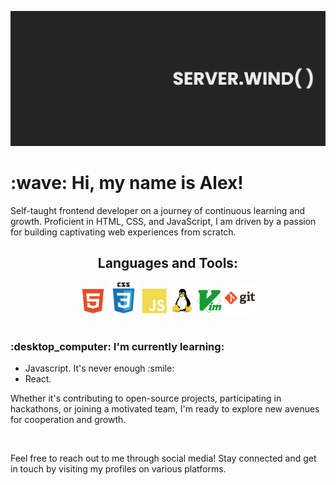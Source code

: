 ![MasterHead](https://github.com/serverwind/serverwind/blob/main/banner.png?raw=true)

<h1>:wave: Hi, my name is Alex!</h1>

<p>Self-taught frontend developer on a journey of continuous learning and growth. Proficient in HTML, CSS, and JavaScript, I am driven by a passion for building captivating web experiences from scratch.</p>

<h2 align="center">Languages and Tools:</h2>

<section align="center"> 
  <img src='https://raw.githubusercontent.com/devicons/devicon/1119b9f84c0290e0f0b38982099a2bd027a48bf1/icons/html5/html5-plain.svg' width='40'>
  <img src='https://raw.githubusercontent.com/devicons/devicon/1119b9f84c0290e0f0b38982099a2bd027a48bf1/icons/css3/css3-original-wordmark.svg' width='50'> 
  <img src='https://raw.githubusercontent.com/devicons/devicon/1119b9f84c0290e0f0b38982099a2bd027a48bf1/icons/javascript/javascript-plain.svg' width='40'> 
  <img src='https://raw.githubusercontent.com/devicons/devicon/1119b9f84c0290e0f0b38982099a2bd027a48bf1/icons/linux/linux-original.svg' width='40'> 
  <img src='https://raw.githubusercontent.com/devicons/devicon/1119b9f84c0290e0f0b38982099a2bd027a48bf1/icons/vim/vim-plain.svg' width='40'>
  <img src="https://github.com/devicons/devicon/blob/master/icons/git/git-original-wordmark.svg" width="50">
</section><br>

<h3>:desktop_computer: I'm currently learning:</h3>
<ul>
  <li>Javascript. It's never enough :smile:</li>
  <li>React.</li>
</ul>

<p>Whether it's contributing to open-source projects, participating in hackathons, or joining a motivated team, I'm ready to explore new avenues for cooperation and growth.</p><br>

<p>Feel free to reach out to me through social media! Stay connected and get in touch by visiting my profiles on various platforms.</p>
